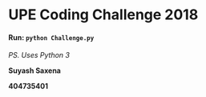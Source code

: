 # UPE Coding Challenge 2018

#### Run: `python Challenge.py`

_PS. Uses Python 3_

**Suyash Saxena**

**404735401**
